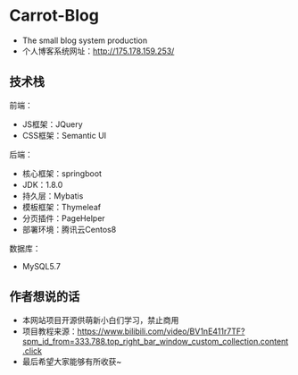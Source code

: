 # Carrot-Blog
* The small blog system production
* 个人博客系统网址：http://175.178.159.253/
## 技术栈

前端：
* JS框架：JQuery
* CSS框架：Semantic UI

后端：
* 核心框架：springboot
* JDK：1.8.0
* 持久层：Mybatis
* 模板框架：Thymeleaf
* 分页插件：PageHelper
* 部署环境：腾讯云Centos8

数据库：
* MySQL5.7

## 作者想说的话
* 本网站项目开源供萌新小白们学习，禁止商用
* 项目教程来源：https://www.bilibili.com/video/BV1nE411r7TF?spm_id_from=333.788.top_right_bar_window_custom_collection.content.click
* 最后希望大家能够有所收获~
